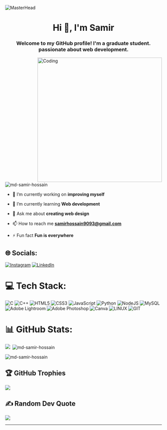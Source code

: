 ![MasterHead](https://digiday.com/wp-content/uploads/sites/3/2015/06/DonkeyKong-banner2.gif)
<h1 align="center">Hi 👋, I'm Samir</h1>
<h3 align="center">Welcome to my GitHub profile! I'm a graduate student. passionate about web development.</h3>
<img align="right" alt="Coding" width="400" src="https://amonigel.com/wp-content/uploads/2022/06/thoughtworks-gif_dribbble.gif">

<p align="left"> <img src="https://komarev.com/ghpvc/?username=md-samir-hossain&label=Profile%20views&color=0e75b6&style=flat" alt="md-samir-hossain" /> </p>

<!--<p align="left"> <a href="https://twitter.com/samir9093" target="blank"><img src="https://img.shields.io/twitter/follow/samir9093?logo=twitter&style=for-the-badge" alt="samir9093" /></a> </p> -->

- 🔭 I’m currently working on **improving myself**

- 🌱 I’m currently learning **Web development**

- 💬 Ask me about **creating web design**

- 📫 How to reach me **samirhossain9093@gmail.com**

- ⚡ Fun fact **Fun is everywhere**

## 🌐 Socials:
[![Instagram](https://img.shields.io/badge/Instagram-%23E4405F.svg?logo=Instagram&logoColor=white)](https://instagram.com/empty_0003) [![LinkedIn](https://img.shields.io/badge/LinkedIn-%230077B5.svg?logo=linkedin&logoColor=white)](https://linkedin.com/in/md-samir-hossain-7701b320b) 

# 💻 Tech Stack:
![C](https://img.shields.io/badge/c-%2300599C.svg?style=for-the-badge&logo=c&logoColor=white) ![C++](https://img.shields.io/badge/c++-%2300599C.svg?style=for-the-badge&logo=c%2B%2B&logoColor=white) ![HTML5](https://img.shields.io/badge/html5-%23E34F26.svg?style=for-the-badge&logo=html5&logoColor=white) ![CSS3](https://img.shields.io/badge/css3-%231572B6.svg?style=for-the-badge&logo=css3&logoColor=white) ![JavaScript](https://img.shields.io/badge/javascript-%23323330.svg?style=for-the-badge&logo=javascript&logoColor=%23F7DF1E) ![Python](https://img.shields.io/badge/python-3670A0?style=for-the-badge&logo=python&logoColor=ffdd54) ![NodeJS](https://img.shields.io/badge/node.js-6DA55F?style=for-the-badge&logo=node.js&logoColor=white) ![MySQL](https://img.shields.io/badge/mysql-%2300000f.svg?style=for-the-badge&logo=mysql&logoColor=white) ![Adobe Lightroom](https://img.shields.io/badge/Adobe%20Lightroom-31A8FF.svg?style=for-the-badge&logo=Adobe%20Lightroom&logoColor=white) ![Adobe Photoshop](https://img.shields.io/badge/adobe%20photoshop-%2331A8FF.svg?style=for-the-badge&logo=adobe%20photoshop&logoColor=white) ![Canva](https://img.shields.io/badge/Canva-%2300C4CC.svg?style=for-the-badge&logo=Canva&logoColor=white) ![LINUX](https://img.shields.io/badge/Linux-FCC624?style=for-the-badge&logo=linux&logoColor=black) ![GIT](https://img.shields.io/badge/Git-fc6d26?style=for-the-badge&logo=git&logoColor=white)
# 📊 GitHub Stats:
<p><img align="left" src="https://github-readme-stats.vercel.app/api/top-langs/?username=Md-Samir-Hossain&theme=radical&hide_border=false&include_all_commits=false&count_private=false&layout=compact" /></p>

<p>&nbsp;<img align="center" src="https://github-readme-stats.vercel.app/api?username=Md-Samir-Hossain&theme=radical&hide_border=false&include_all_commits=false&count_private=false" alt="md-samir-hossain" /></p>

<p><img align="center" src="https://github-readme-streak-stats.herokuapp.com/?user=Md-Samir-Hossain&theme=radical&hide_border=false" alt="md-samir-hossain" /></p>


## 🏆 GitHub Trophies
![](https://github-profile-trophy.vercel.app/?username=Md-Samir-Hossain&theme=radical&no-frame=true&no-bg=true&margin-w=4)

## ✍️ Random Dev Quote
![](https://quotes-github-readme.vercel.app/api?type=horizontal&theme=radical)

---


<!-- Proudly created with GPRM ( https://gprm.itsvg.in ) -->
<!---
Md-Samir-Hossain/Md-Samir-Hossain is a ✨ special ✨ repository because its `README.md` (this file) appears on your GitHub profile.
You can click the Preview link to take a look at your changes.
--->
